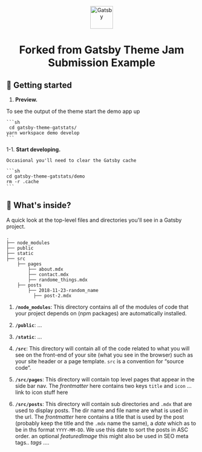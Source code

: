 <p align="center">
  <a href="https://github.com/jlengstorf/gatsby-theme-jam-example">
    <img alt="Gatsby" src="https://www.gatsbyjs.org/monogram.svg" width="60" />
  </a>
</p>
<h1 align="center">
  Forked from Gatsby Theme Jam Submission Example
</h1>

## 🚀 Getting started

1.  **Preview.**

To see the output of the theme start the demo app up

    ```sh
     cd gatsby-theme-gatstats/
    yarn workspace demo develop
    ```

1-1. **Start developing.**

    Occasional you'll need to clear the Gatsby cache

    ```sh
    cd gatsby-theme-gatstats/demo
    rm -r .cache
    ```

## 🧐 What's inside?

A quick look at the top-level files and directories you'll see in a Gatsby project.

    .
    ├── node_modules
    ├── public
    ├── static
    ├── src
        ├── pages
            ├── about.mdx
            ├── contact.mdx
            ├── randome_things.mdx
        ├── posts
            ├── 2018-11-23-random_name
              ├── post-2.mdx

1.  **`/node_modules`**: This directory contains all of the modules of code that your project depends on (npm packages) are automatically installed.

2.  **`/public`**: ...

3.  **`/static`**: ...

4.  **`/src`**: This directory will contain all of the code related to what you will see on the front-end of your site (what you see in the browser) such as your site header or a page template. `src` is a convention for “source code”.

5.  **`/src/pages`**: This directory will contain top level pages that appear in the side bar nav.
    The _frontmatter_ here contains two keys `title` and `icon` ... link to icon stuff here

6.  **`/src/posts`**: This directory will contain sub directories and `.mdx` that are used to display posts. The dir name and file name are what is used in the url.
    The _frontmatter_ here contains a title that is used by the post (probably keep the title and the `.mdx` name the same), a _date_ which as to be in ths format `YYYY-MM-DD`. We use this date to sort the posts in ASC order.
    an optional _featuredImage_ this might also be used in SEO meta tags..
    _tags_ ....
